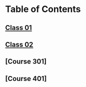 # Table of Contents

## [Class 01](https://github.com/SelloDaGod/SelloDaGod.github.io/blob/41c3e4e0e59ccd2e6cb4ed74232fccd701364b57/201/Class%2001)

## [Class 02](https://github.com/SelloDaGod/SelloDaGod.github.io/blob/b4df5c77e3b897b9a7f795938e989c898465a492/201/Class%2002)

## [Course 301]

## [Course 401]
